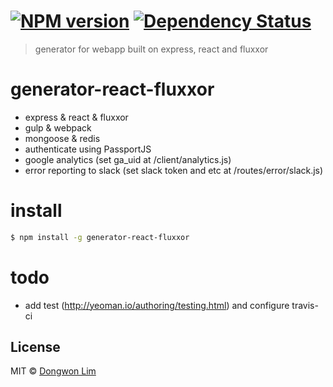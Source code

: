 #  [![NPM version][npm-image]][npm-url] [![Dependency Status][daviddm-image]][daviddm-url]

> generator for webapp built on express, react and fluxxor

# generator-react-fluxxor

- express & react & fluxxor
- gulp & webpack
- mongoose & redis
- authenticate using PassportJS
- google analytics (set ga_uid at /client/analytics.js)
- error reporting to slack (set slack token and etc at /routes/error/slack.js)

# install

```sh
$ npm install -g generator-react-fluxxor
```


# todo

- add test (http://yeoman.io/authoring/testing.html) and configure travis-ci


## License

MIT © [Dongwon Lim](idw111@gmail.com)

[npm-image]: https://badge.fury.io/js/generator-react-fluxxor.svg
[npm-url]: https://npmjs.org/package/generator-react-fluxxor
[travis-image]: https://travis-ci.org/idw111/generator-react-fluxxor.svg?branch=master
[travis-url]: https://travis-ci.org/idw111/generator-react-fluxxor
[daviddm-image]: https://david-dm.org/idw111/generator-react-fluxxor.svg?theme=shields.io
[daviddm-url]: https://david-dm.org/idw111/generator-react-fluxxor
